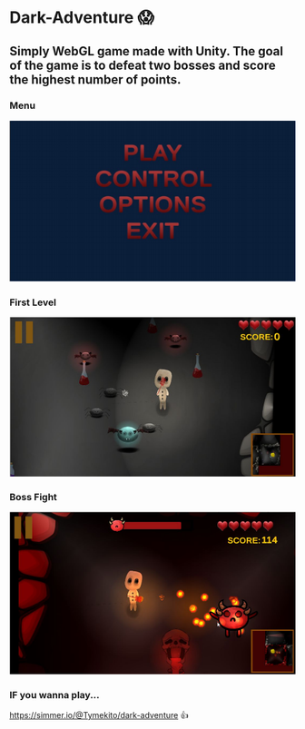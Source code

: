# Dark-Adventure :scream:
## Simply WebGL game made with Unity. The goal of the game is to defeat two bosses and score the highest number of points.
### Menu
![photo1](Dungeon/Photos/screen01.png)
### First Level
![photo2](Dungeon/Photos/screen03.png)
### Boss Fight
![photo3](Dungeon/Photos/screen02.png)
### IF you wanna play...
https://simmer.io/@Tymekito/dark-adventure :thumbsup:
